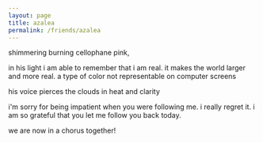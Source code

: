 ```yaml
---
layout: page
title: azalea
permalink: /friends/azalea
---
```


shimmering burning cellophane pink, 

in his light i am able to remember that i am real. it makes the world larger and more real. a type of color not representable on computer screens

his voice pierces the clouds in heat and clarity

i'm sorry for being impatient when you were following me. i really regret it. i am so grateful that you let me follow you back today.

we are now in a chorus together!



